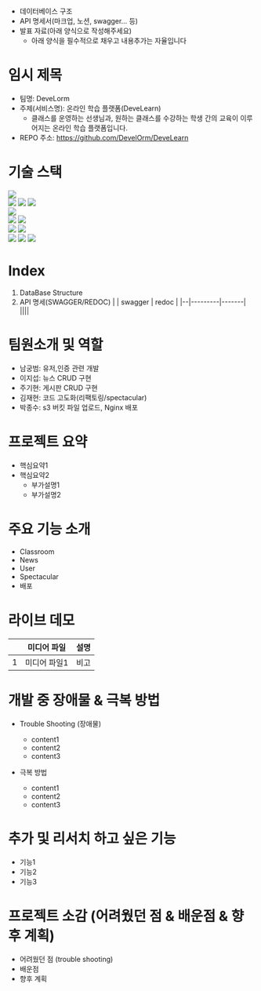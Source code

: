 #
- 데이터베이스 구조
- API 명세서(마크업, 노션, swagger… 등)
- 발표 자료(아래 양식으로 작성해주세요)
    - 아래 양식을 필수적으로 채우고 내용추가는 자율입니다

# 임시 제목
  - 팀명: DeveLorm
  - 주제(서비스명): 온라인 학습 플랫폼(DeveLearn)
    - 클래스를 운영하는 선생님과, 원하는 클래스를 수강하는 학생 간의 교육이 이루어지는 온라인 학습 플랫폼입니다.
  - REPO 주소: https://github.com/DevelOrm/DeveLearn

# 기술 스택
<div> 
  <img src="https://img.shields.io/badge/python-3776AB?style=for-the-badge&logo=python&logoColor=white"> 
  <br>
  
  <img src="https://img.shields.io/badge/html5-E34F26?style=for-the-badge&logo=html5&logoColor=white"> 
  <img src="https://img.shields.io/badge/css-1572B6?style=for-the-badge&logo=css3&logoColor=white"> 
  <img src="https://img.shields.io/badge/javascript-F7DF1E?style=for-the-badge&logo=javascript&logoColor=black">
  <br>
  
  <img src="https://img.shields.io/badge/oracle-F80000?style=for-the-badge&logo=oracle&logoColor=white"> 
  <br>
  
  <img src="https://img.shields.io/badge/django-092E20?style=for-the-badge&logo=django&logoColor=white">
  <img src="https://img.shields.io/badge/bootstrap-7952B3?style=for-the-badge&logo=bootstrap&logoColor=white">
  <br>

  <img src="https://img.shields.io/badge/linux-FCC624?style=for-the-badge&logo=linux&logoColor=black"> 
  <img src="https://img.shields.io/badge/amazonaws-232F3E?style=for-the-badge&logo=amazonaws&logoColor=white"> 
  <br>
  
  <img src="https://img.shields.io/badge/github-181717?style=for-the-badge&logo=github&logoColor=white">
  <img src="https://img.shields.io/badge/git-F05032?style=for-the-badge&logo=git&logoColor=white">
  <img src="https://img.shields.io/badge/fontawesome-339AF0?style=for-the-badge&logo=fontawesome&logoColor=white">
  <br>
</div>

# Index
  1. DataBase Structure
  2. API 명세(SWAGGER/REDOC)
     |  | swagger | redoc |
     |--|---------|-------|
     ||||
     
# 팀원소개 및 역할
  - 남궁범: 유저,인증 관련 개발
  - 이지섭: 뉴스 CRUD 구현
  - 주기현: 게시판 CRUD 구현
  - 김재현: 코드 고도화(리팩토링/spectacular)
  - 박종수: s3 버킷 파일 업로드, Nginx 배포

# 프로젝트 요약
  - 핵심요약1
  - 핵심요약2
      - 부가설명1
      - 부가설명2
   
# 주요 기능 소개
  - Classroom
  - News
  - User
  - Spectacular
  - 배포

# 라이브 데모
|   | 미디어 파일 | 설명 |
|---|----------|-----|
| 1 | 미디어 파일1| 비고 |

# 개발 중 장애물 & 극복 방법
  - Trouble Shooting (장애물)
    - content1
    - content2
    - content3

  - 극복 방법
      - content1
      - content2
      - content3

# 추가 및 리서치 하고 싶은 기능
  - 기능1
  - 기능2
  - 기능3

# 프로젝트 소감 (어려웠던 점 & 배운점 & 향후 계획)
  - 어려웠던 점 (trouble shooting)
  - 배운점
  - 향후 계획

